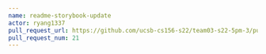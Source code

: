 ```yaml
---
name: readme-storybook-update
actor: ryang1337
pull_request_url: https://github.com/ucsb-cs156-s22/team03-s22-5pm-3/pull/21
pull_request_num: 21
---
```

